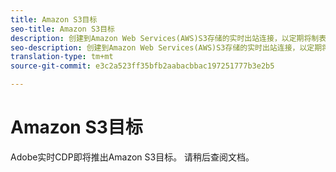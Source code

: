 ```yaml
---
title: Amazon S3目标
seo-title: Amazon S3目标
description: 创建到Amazon Web Services(AWS)S3存储的实时出站连接，以定期将制表符分隔或CSV数据文件从Adobe Experience Platform导出到您自己的S3存储段中。
seo-description: 创建到Amazon Web Services(AWS)S3存储的实时出站连接，以定期将制表符分隔或CSV数据文件从Adobe Experience Platform导出到您自己的S3存储段中。
translation-type: tm+mt
source-git-commit: e3c2a523ff35bfb2aabacbbac197251777b3e2b5

---
```



# Amazon S3目标

Adobe实时CDP即将推出Amazon S3目标。 请稍后查阅文档。
